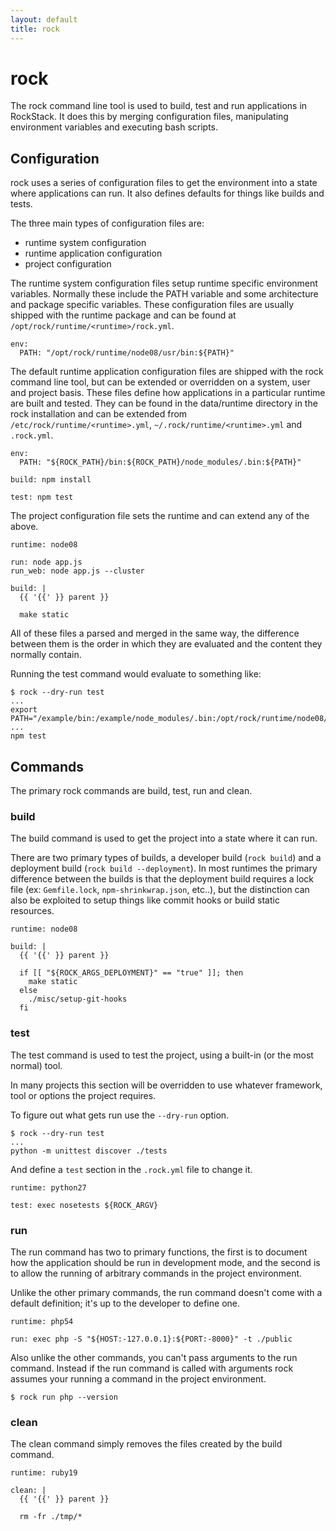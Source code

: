 ```yaml
---
layout: default
title: rock
---
```


# rock

The rock command line tool is used to build, test and run applications in
RockStack. It does this by merging configuration files, manipulating
environment variables and executing bash scripts.

## Configuration

rock uses a series of configuration files to get the environment into a state
where applications can run. It also defines defaults for things like builds and
tests.

The three main types of configuration files are:

 * runtime system configuration
 * runtime application configuration
 * project configuration

The runtime system configuration files setup runtime specific environment
variables. Normally these include the PATH variable and some architecture and
package specific variables. These configuration files are usually shipped with
the runtime package and can be found at `/opt/rock/runtime/<runtime>/rock.yml`.

    env:
      PATH: "/opt/rock/runtime/node08/usr/bin:${PATH}"

The default runtime application configuration files are shipped with the rock
command line tool, but can be extended or overridden on a system, user and
project basis. These files define how applications in a particular runtime are
built and tested. They can be found in the data/runtime directory in the rock
installation and can be extended from `/etc/rock/runtime/<runtime>.yml`,
`~/.rock/runtime/<runtime>.yml` and `.rock.yml`.

    env:
      PATH: "${ROCK_PATH}/bin:${ROCK_PATH}/node_modules/.bin:${PATH}"

    build: npm install

    test: npm test

The project configuration file sets the runtime and can extend any of the above.

    runtime: node08

    run: node app.js
    run_web: node app.js --cluster

    build: |
      {{ '{{' }} parent }}

      make static

All of these files a parsed and merged in the same way, the difference between
them is the order in which they are evaluated and the content they normally
contain.

Running the test command would evaluate to something like:

    $ rock --dry-run test
    ...
    export PATH="/example/bin:/example/node_modules/.bin:/opt/rock/runtime/node08/usr/bin:${PATH}"
    ...
    npm test

## Commands

The primary rock commands are build, test, run and clean.

### build

The build command is used to get the project into a state where it can run.

There are two primary types of builds, a developer build (`rock build`) and a
deployment build (`rock build --deployment`). In most runtimes the primary
difference between the builds is that the deployment build requires a lock file
(ex: `Gemfile.lock`, `npm-shrinkwrap.json`, etc..), but the distinction can
also be exploited to setup things like commit hooks or build static resources.

    runtime: node08

    build: |
      {{ '{{' }} parent }}

      if [[ "${ROCK_ARGS_DEPLOYMENT}" == "true" ]]; then
        make static
      else
        ./misc/setup-git-hooks
      fi

### test

The test command is used to test the project, using a built-in (or the most
normal) tool.

In many projects this section will be overridden to use whatever framework,
tool or options the project requires.

To figure out what gets run use the `--dry-run` option.

    $ rock --dry-run test
    ...
    python -m unittest discover ./tests

And define a `test` section in the `.rock.yml` file to change it.

    runtime: python27

    test: exec nosetests ${ROCK_ARGV}

### run

The run command has two to primary functions, the first is to document how the
application should be run in development mode, and the second is to allow the
running of arbitrary commands in the project environment.

Unlike the other primary commands, the run command doesn't come with a default
definition; it's up to the developer to define one.

    runtime: php54

    run: exec php -S "${HOST:-127.0.0.1}:${PORT:-8000}" -t ./public

Also unlike the other commands, you can't pass arguments to the run command.
Instead if the run command is called with arguments rock assumes your running a
command in the project environment.

    $ rock run php --version

### clean

The clean command simply removes the files created by the build command.

    runtime: ruby19

    clean: |
      {{ '{{' }} parent }}

      rm -fr ./tmp/*
